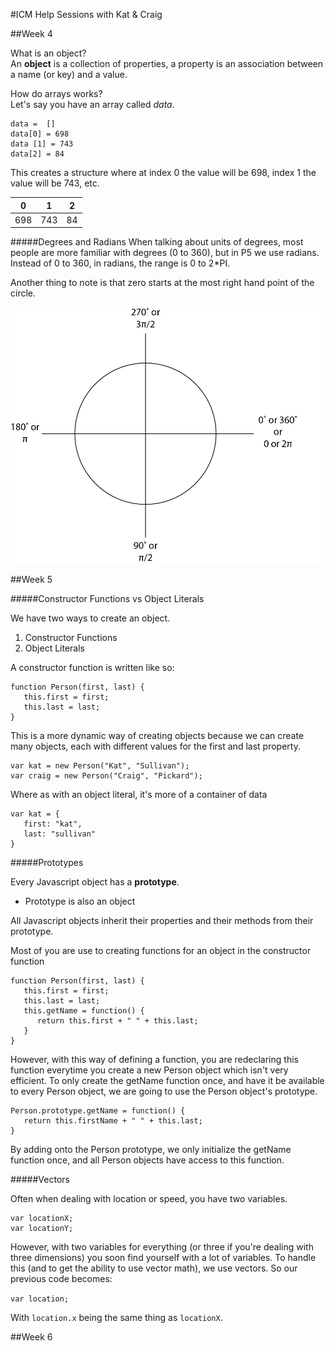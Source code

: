 #ICM Help Sessions
with Kat & Craig

##Week 4

What is an object?</br>
An **object** is a collection of properties, a property is an association between a name (or key) and a value.

How do arrays works?</br>
Let's say you have an array called *data*.

~~~~
data =  []
data[0] = 698
data [1] = 743
data[2] = 84
~~~~

This creates a structure where at index 0 the value will be 698, index 1 the value will be 743, etc.

| 0 | 1 | 2 |
|---|---|---|
|698|743|84 |

#####Degrees and Radians
When talking about units of degrees, most people are more familiar with degrees (0 to 360), but in P5 we use radians. Instead of 0 to 360, in radians, the range is 0 to 2*PI. </br>

Another thing to note is that zero starts at the most right hand point of the circle.

![Degrees and Radians](icmDrawing.png)

##Week 5

#####Constructor Functions vs Object Literals

We have two ways to create an object.

1. Constructor Functions
2. Object Literals

A constructor function is written like so:

~~~~
function Person(first, last) {
   this.first = first;
   this.last = last;
}
~~~~

This is a more dynamic way of creating objects because we can create many objects, each with different values for the first and last property.

~~~~
var kat = new Person("Kat", "Sullivan");
var craig = new Person("Craig", "Pickard");
~~~~

Where as with an object literal, it's more of a container of data

~~~~
var kat = {
   first: "kat",
   last: "sullivan"
}
~~~~

#####Prototypes

Every Javascript object has a **prototype**.

   * Prototype is also an object

All Javascript objects inherit their properties and their methods from their prototype.

Most of you are use to creating functions for an object in the constructor function

~~~~
function Person(first, last) {
   this.first = first;
   this.last = last;
   this.getName = function() {
      return this.first + " " + this.last;
   }
}
~~~~

However, with this way of defining a function, you are redeclaring this function everytime you create a new Person object which isn't very efficient. To only create the getName function once, and have it be available to every Person object, we are going to use the Person object's prototype.

~~~~
Person.prototype.getName = function() {
   return this.firstName + " " + this.last;
}
~~~~

By adding onto the Person prototype, we only initialize the getName function once, and all Person objects have access to this function.

#####Vectors

Often when dealing with location or speed, you have two variables.

~~~~
var locationX;
var locationY;
~~~~

However, with two variables for everything (or three if you're dealing with three dimensions) you soon find yourself with a lot of variables. To handle this (and to get the ability to use vector math), we use vectors. So our previous code becomes:

`var location;`

With `location.x` being the same thing as `locationX`.


##Week 6

 





